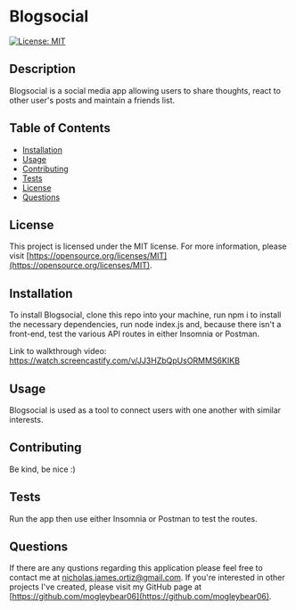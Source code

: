# Blogsocial
  
  [![License: MIT](https://img.shields.io/badge/License-MIT-yellow.svg)](https://opensource.org/licenses/MIT)
  
  ## Description
  Blogsocial is a social media app allowing users to share thoughts, react to other user's posts and maintain a friends list.
  
  ## Table of Contents
  - [Installation](#installation)
  - [Usage](#usage)
  - [Contributing](#contributing)
  - [Tests](#tests)
  - [License](#license)
  - [Questions](#questions)

  ## License
  This project is licensed under the MIT license. For more information, please visit [https://opensource.org/licenses/MIT](https://opensource.org/licenses/MIT).

  ## Installation
  To install Blogsocial, clone this repo into your machine, run npm i to install the necessary dependencies, run node index.js and, because there isn't a front-end, test the various API routes in either Insomnia or Postman.

  Link to walkthrough video: https://watch.screencastify.com/v/JJ3HZbQpUsORMMS6KIKB
  
  ## Usage
  Blogsocial is used as a tool to connect users with one another with similar interests.
  
  ## Contributing
  Be kind, be nice :)
  
  ## Tests
  Run the app then use either Insomnia or Postman to test the routes.

  ## Questions
  If there are any qustions regarding this application please feel free to contact me at
  [nicholas.james.ortiz@gmail.com](mailto:nicholas.james.ortiz@gmail.com). If you're interested in other projects I've created,
  please visit my GitHub page at [https://github.com/mogleybear06](https://github.com/mogleybear06).
